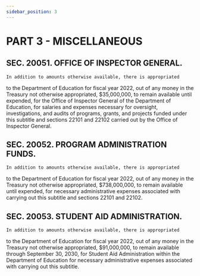```yaml
---
sidebar_position: 3
---
```


# PART 3 - MISCELLANEOUS

## SEC. 20051. OFFICE OF INSPECTOR GENERAL.

    In addition to amounts otherwise available, there is appropriated 
to the Department of Education for fiscal year 2022, out of any money 
in the Treasury not otherwise appropriated, $35,000,000, to remain 
available until expended, for the Office of Inspector General of the 
Department of Education, for salaries and expenses necessary for 
oversight, investigations, and audits of programs, grants, and projects 
funded under this subtitle and sections 22101 and 22102 carried out by 
the Office of Inspector General.

## SEC. 20052. PROGRAM ADMINISTRATION FUNDS.

    In addition to amounts otherwise available, there is appropriated 
to the Department of Education for fiscal year 2022, out of any money 
in the Treasury not otherwise appropriated, $738,000,000, to remain 
available until expended, for necessary administrative expenses 
associated with carrying out this subtitle and sections 22101 and 
22102.

## SEC. 20053. STUDENT AID ADMINISTRATION.

    In addition to amounts otherwise available, there is appropriated 
to the Department of Education for fiscal year 2022, out of any money 
in the Treasury not otherwise appropriated, $91,000,000, to remain 
available through September 30, 2030, for Student Aid Administration 
within the Department of Education for necessary administrative 
expenses associated with carrying out this subtitle.
